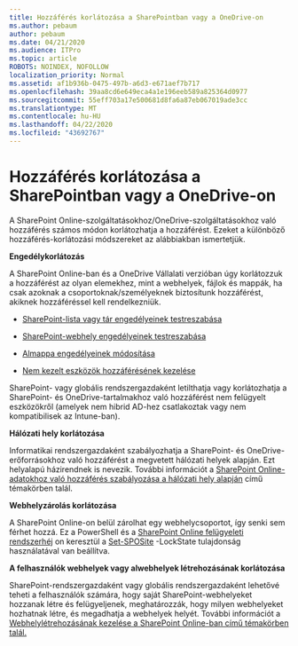 ```yaml
---
title: Hozzáférés korlátozása a SharePointban vagy a OneDrive-on
ms.author: pebaum
author: pebaum
ms.date: 04/21/2020
ms.audience: ITPro
ms.topic: article
ROBOTS: NOINDEX, NOFOLLOW
localization_priority: Normal
ms.assetid: af1b936b-0475-497b-a6d3-e671aef7b717
ms.openlocfilehash: 39aa8cd6e649eca4a1e196eeb589a825364d0977
ms.sourcegitcommit: 55eff703a17e500681d8fa6a87eb067019ade3cc
ms.translationtype: MT
ms.contentlocale: hu-HU
ms.lasthandoff: 04/22/2020
ms.locfileid: "43692767"
---
```

# <a name="restrict-access-in-sharepoint-or-onedrive"></a>Hozzáférés korlátozása a SharePointban vagy a OneDrive-on

A SharePoint Online-szolgáltatásokhoz/OneDrive-szolgáltatásokhoz való hozzáférés számos módon korlátozhatja a hozzáférést. Ezeket a különböző hozzáférés-korlátozási módszereket az alábbiakban ismertetjük. 

**Engedélykorlátozás**

A SharePoint Online-ban és a OneDrive Vállalati verzióban úgy korlátozzuk a hozzáférést az olyan elemekhez, mint a webhelyek, fájlok és mappák, ha csak azoknak a csoportoknak/személyeknek biztosítunk hozzáférést, akiknek hozzáféréssel kell rendelkezniük.

- [SharePoint-lista vagy tár engedélyeinek testreszabása](https://support.office.com/article/Customize-permissions-for-a-SharePoint-list-or-library-02d770f3-59eb-4910-a608-5f84cc297782)

- [SharePoint-webhely engedélyeinek testreszabása](https://docs.microsoft.com/sharepoint/customize-sharepoint-site-permissions)

- [Almappa engedélyeinek módosítása](https://support.office.com/article/Change-the-permissions-on-a-subfolder-5427BD7C-F20A-4F75-8CF2-5359DD45A1A6)

- [Nem kezelt eszközök hozzáférésének kezelése](https://docs.microsoft.com/sharepoint/control-access-from-unmanaged-devices)

SharePoint- vagy globális rendszergazdaként letilthatja vagy korlátozhatja a SharePoint- és OneDrive-tartalmakhoz való hozzáférést nem felügyelt eszközökről (amelyek nem hibrid AD-hez csatlakoztak vagy nem kompatibilisek az Intune-ban).

**Hálózati hely korlátozása**

Informatikai rendszergazdaként szabályozhatja a SharePoint- és OneDrive-erőforrásokhoz való hozzáférést a megvetett hálózati helyek alapján. Ezt helyalapú házirendnek is nevezik. További információt a [SharePoint Online-adatokhoz való hozzáférés szabályozása a hálózati hely alapján](https://docs.microsoft.com/sharepoint/control-access-based-on-network-location) című témakörben talál.

**Webhelyzárolás korlátozása** 

A SharePoint Online-on belül zárolhat egy webhelycsoportot, így senki sem férhet hozzá. Ez a PowerShell és a [SharePoint Online felügyeleti rendszerhéj](https://docs.microsoft.com/powershell/sharepoint/sharepoint-online/connect-sharepoint-online?view=sharepoint-ps) on keresztül a [Set-SPOSite](https://docs.microsoft.com/powershell/module/sharepoint-online/set-sposite?view=sharepoint-ps) -LockState tulajdonság használatával van beállítva.

**A felhasználók webhelyek vagy alwebhelyek létrehozásának korlátozása**

SharePoint-rendszergazdaként vagy globális rendszergazdaként lehetővé teheti a felhasználók számára, hogy saját SharePoint-webhelyeket hozzanak létre és felügyeljenek, meghatározzák, hogy milyen webhelyeket hozhatnak létre, és megadhatja a webhelyek helyét. További információt a [Webhelylétrehozásának kezelése a SharePoint Online-ban című témakörben talál.](https://docs.microsoft.com/sharepoint/manage-site-creation)

